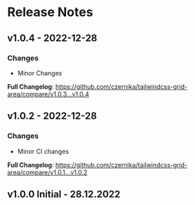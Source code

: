 # Release Notes

## v1.0.4 - 2022-12-28

### Changes

- Minor Changes

**Full Changelog**: https://github.com/czernika/tailwindcss-grid-area/compare/v1.0.3...v1.0.4

## v1.0.2 - 2022-12-28

### Changes

- Minor CI changes

**Full Changelog**: https://github.com/czernika/tailwindcss-grid-area/compare/v1.0.1...v1.0.2

## v1.0.0 Initial - 28.12.2022
